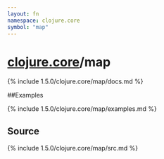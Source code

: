 ```yaml
---
layout: fn
namespace: clojure.core
symbol: "map"
---
```


# [clojure.core](../)/map

{% include 1.5.0/clojure.core/map/docs.md %}

##Examples

{% include 1.5.0/clojure.core/map/examples.md %}
## Source
{% include 1.5.0/clojure.core/map/src.md %}

